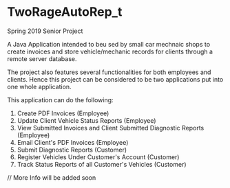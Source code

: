 # TwoRageAutoRep_t
Spring 2019 Senior Project 

A Java Application intended to beu sed by small car mechnaic shops to create invoices and store vehicle/mechanic records for clients 
through a remote server database.

The project also features several functionalities for both employees and clients. Hence this project can be considered to be two 
applications put into one whole application.

This application can do the following:
1. Create PDF Invoices (Employee)
2. Update Client Vehicle Status Reports (Employee)
3. View Submitted Invoices and Client Submitted Diagnostic Reports (Employee)
4. Email Client's PDF Invoices (Employee)
5. Submit Diagnostic Reports (Customer)
6. Register Vehicles Under Customer's Account (Customer)
7. Track Status Reports of all Customer's Vehicles (Customer)

// More Info will be added soon
